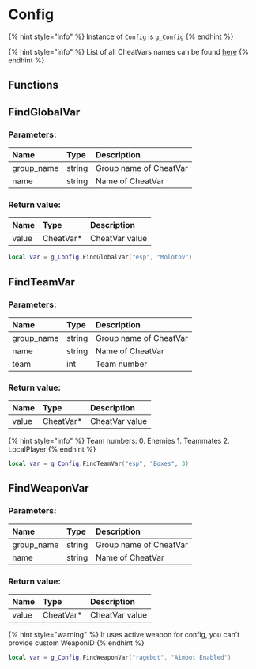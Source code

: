 # Config

{% hint style="info" %}
Instance of `Config` is `g_Config`
{% endhint %}

{% hint style="info" %}
List of all CheatVars names can be found [here](../other/cheatvars.md)
{% endhint %}

## Functions

## FindGlobalVar

### Parameters:

| Name | Type | Description |
| :--- | :--- | :--- |
| group\_name | string | Group name of CheatVar |
| name | string | Name of CheatVar |

### Return value:

| Name | Type | Description |
| :--- | :--- | :--- |
| value | CheatVar\* | CheatVar value |

```lua
local var = g_Config.FindGlobalVar("esp", "Molotov")
```

## FindTeamVar

### Parameters:

| Name | Type | Description |
| :--- | :--- | :--- |
| group\_name | string | Group name of CheatVar |
| name | string | Name of CheatVar |
| team | int | Team number |

### Return value:

| Name | Type | Description |
| :--- | :--- | :--- |
| value | CheatVar\* | CheatVar value |

{% hint style="info" %}
Team numbers: 0. Enemies 1. Teammates 2. LocalPlayer
{% endhint %}

```lua
local var = g_Config.FindTeamVar("esp", "Boxes", 3)
```

## FindWeaponVar

### Parameters:

| Name | Type | Description |
| :--- | :--- | :--- |
| group\_name | string | Group name of CheatVar |
| name | string | Name of CheatVar |

### Return value:

| Name | Type | Description |
| :--- | :--- | :--- |
| value | CheatVar\* | CheatVar value |

{% hint style="warning" %}
It uses active weapon for config, you can't provide custom WeaponID
{% endhint %}

```lua
local var = g_Config.FindWeaponVar("ragebot", "Aimbot Enabled")
```

